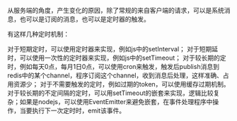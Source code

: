 从服务端的角度，产生变化的原因，除了常规的来自客户端的请求，可以是系统消息，也可以是订阅的消息，也可以是定时器的触发。

有这样几种定时机制：

对于短期定时，可以使用定时器来实现，例如js中的setInterval；
对于短期延时，可以使用一次性的定时器来实现，例如js中的setTimeout；
对于较长期的定时，例如每天0点，每月1日0点，可以使用cron来触发，触发后publish消息到redis中的某个channel，程序订阅这个channel，收到消息后处理，这样准确、占用资源少；
对于不需要触发的定时，例如过期的token，可以使用缓存过期机制。
对于较长期的不定间隔的定时，可以用setTimeout的嵌套来实现，逻辑比较复杂；如果是nodejs，可以使用EventEmitter来避免嵌套，在事件处理程序中操作，当要执行下一次定时时，emit该事件。